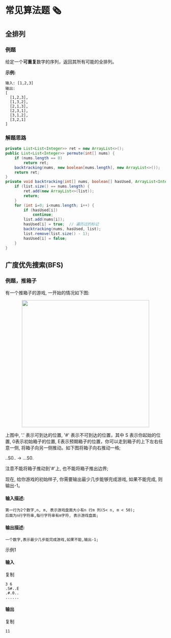 # 常见算法题 :newspaper_roll:



## 全排列

### 例题

给定一个**可重复**数字的序列，返回其所有可能的全排列。

**示例:**

```
输入: [1,2,3]
输出:
[
  [1,2,3],
  [1,3,2],
  [2,1,3],
  [2,3,1],
  [3,1,2],
  [3,2,1]
]
```

### 解题思路

```java
private List<List<Integer>> ret = new ArrayList<>();
public List<List<Integer>> permute(int[] nums) {
    if (nums.length == 0)
        return ret;
    backtracking(nums, new boolean[nums.length], new ArrayList<>());
    return ret;
}
private void backtracking(int[] nums, boolean[] hasUsed, ArrayList<Integer> list) {
    if (list.size() == nums.length) {
        ret.add(new ArrayList<>(list));
        return;
    }
    for (int i=0; i<nums.length; i++) {
        if (hasUsed[i])
            continue;
        list.add(nums[i]);
        hasUsed[i] = true;	// 遍历过的标记
        backtracking(nums, hasUsed, list);
        list.remove(list.size() - 1);
        hasUsed[i] = false;
    }
}
```



## 广度优先搜索(BFS)



### 例题，推箱子

有一个推箱子的游戏, 一开始的情况如下图:

<div align="center"><img src="../pics//1559356462(1).png" width="400px"></div>

上图中, '.' 表示可到达的位置, '#' 表示不可到达的位置，其中 S 表示你起始的位置, 0表示初始箱子的位置, E表示预期箱子的位置，你可以走到箱子的上下左右任意一侧, 将箱子向另一侧推动。如下图将箱子向右推动一格;

..S0.. -> ...S0.

注意不能将箱子推动到'#'上, 也不能将箱子推出边界;

现在, 给你游戏的初始样子, 你需要输出最少几步能够完成游戏, 如果不能完成, 则输出-1。

#### 输入描述:

```
第一行为2个数字,n, m, 表示游戏盘面大小有n 行m 列(5< n, m < 50);
后面为n行字符串,每行字符串有m字符, 表示游戏盘面;
```

#### 输出描述:

```
一个数字,表示最少几步能完成游戏,如果不能,输出-1;
```

示例1

#### 输入

复制

```
3 6
.S#..E
.#.0..
......
```

#### 输出

复制

```
11
```